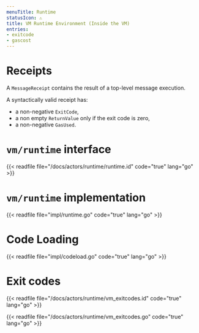 ```yaml
---
menuTitle: Runtime
statusIcon: ⚠️
title: VM Runtime Environment (Inside the VM)
entries:
- exitcode
- gascost
---
```


# Receipts

A `MessageReceipt` contains the result of a top-level message execution.

A syntactically valid receipt has:

- a non-negative `ExitCode`,
- a non empty `ReturnValue` only if the exit code is zero,
- a non-negative `GasUsed`.

# `vm/runtime` interface

{{< readfile file="/docs/actors/runtime/runtime.id" code="true" lang="go" >}}

# `vm/runtime` implementation

{{< readfile file="impl/runtime.go" code="true" lang="go" >}}

# Code Loading

{{< readfile file="impl/codeload.go" code="true" lang="go" >}}

# Exit codes

{{< readfile file="/docs/actors/runtime/vm_exitcodes.id" code="true" lang="go" >}}

{{< readfile file="/docs/actors/runtime/vm_exitcodes.go" code="true" lang="go" >}}
